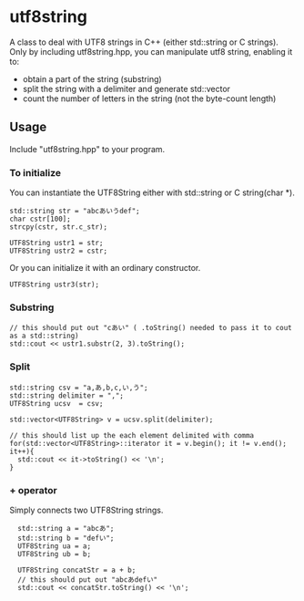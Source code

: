 # utf8string
A class to deal with UTF8 strings in C++ (either std::string or C strings).
Only by including utf8string.hpp, you can manipulate utf8 string, enabling it to:
- obtain a part of the string (substring)
- split the string with a delimiter and generate std::vector
- count the number of letters in the string (not the byte-count length)

## Usage
Include "utf8string.hpp" to your program.

### To initialize
You can instantiate the UTF8String either with std::string or C string(char *).
```
std::string str = "abcあいうdef";
char cstr[100];
strcpy(cstr, str.c_str);

UTF8String ustr1 = str;
UTF8String ustr2 = cstr;
```
Or you can initialize it with an ordinary constructor.
```
UTF8String ustr3(str);
```

### Substring
```
// this should put out "cあい" ( .toString() needed to pass it to cout as a std::string)
std::cout << ustr1.substr(2, 3).toString();
```
### Split
```
std::string csv = "a,あ,b,c,い,う";
std::string delimiter = ",";
UTF8String ucsv  = csv;

std::vector<UTF8String> v = ucsv.split(delimiter);

// this should list up the each element delimited with comma
for(std::vector<UTF8String>::iterator it = v.begin(); it != v.end(); it++){
  std::cout << it->toString() << '\n';
}

```

### + operator
Simply connects two UTF8String strings.
```
  std::string a = "abcあ";
  std::string b = "defい";
  UTF8String ua = a;
  UTF8String ub = b;

  UTF8String concatStr = a + b;
  // this should put out "abcあdefい"
  std::cout << concatStr.toString() << '\n';
  
```